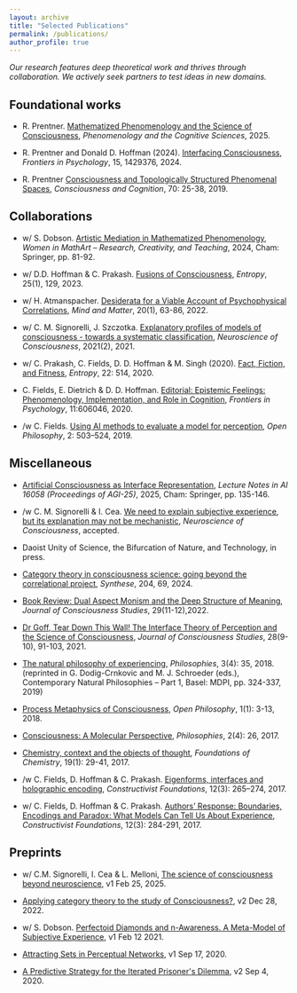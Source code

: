 ```yaml
---
layout: archive
title: "Selected Publications"
permalink: /publications/
author_profile: true
---
```


<!-- {% if author.googlescholar %}
  You can also find my articles on <u><a href="{{author.googlescholar}}">my Google Scholar profile</a>.</u>
{% endif %}

{% include base_path %}

{% for post in site.publications reversed %}
  {% include archive-single.html %}
{% endfor %} -->

<!-- \* denotes equal contribution. -->

*Our research features deep theoretical work and thrives through collaboration. We actively seek partners to test ideas in new domains.*

## Foundational works
* R. Prentner. [Mathematized Phenomenology and the Science of Consciousness](https://doi.org/10.1007/s11097-025-10060-z), *Phenomenology and the Cognitive Sciences*, 2025.

* R. Prentner and Donald D. Hoffman (2024). [Interfacing Consciousness](https://doi.org/10.3389/fpsyg.2024.1429376), *Frontiers in Psychology*, 15, 1429376, 2024.

* R. Prentner [Consciousness and Topologically Structured Phenomenal Spaces](https://doi.org/10.31234/osf.io/at53n), *Consciousness and Cognition*, 70: 25-38, 2019. 

## Collaborations
* w/ S. Dobson. [Artistic Mediation in Mathematized Phenomenology](https://philarchive.org/archive/PREAMI-2), *Women in MathArt – Research, Creativity, and Teaching*, 2024, Cham: Springer, pp. 81-92.

* w/ D.D. Hoffman & C. Prakash. [Fusions of Consciousness](https://doi.org/10.3390/e25010129), *Entropy*, 25(1), 129, 2023.

* w/ H. Atmanspacher. [Desiderata for a Viable Account of Psychophysical Correlations](https://www.mindmatter.de/resources/pdf/atmprewww.pdf), *Mind and Matter*, 20(1), 63-86, 2022.

* w/ C. M. Signorelli, J. Szczotka. [Explanatory profiles of models of consciousness - towards a systematic classification](https://doi.org/10.31234/osf.io/f5vdu), *Neuroscience of Consciousness*, 2021(2), 2021.

* w/ C. Prakash, C. Fields, D. D. Hoffman & M. Singh (2020). [Fact, Fiction, and Fitness](https://doi.org/10.3390/e22050514), *Entropy*, 22: 514, 2020.

* C. Fields, E. Dietrich & D. D. Hoffman. [Editorial: Epistemic Feelings: Phenomenology, Implementation, and Role in Cognition](https://doi.org/10.3389/fpsyg.2020.606046), *Frontiers in Psychology*, 11:606046, 2020. 

* /w C. Fields. [Using AI methods to evaluate a model for perception](https://doi.org/10.1515/opphil-2019-0034), *Open Philosophy*, 2: 503–524, 2019.

## Miscellaneous
* [Artificial Consciousness as Interface Representation](https://doi.org/10.48550/arXiv.2508.04383), *Lecture Notes in AI 16058 (Proceedings of AGI-25)*, 2025, Cham: Springer, pp. 135-146.

* /w C. M. Signorelli & I. Cea. [We need to explain subjective experience, but its explanation may not be mechanistic](https://doi.org/10.31234/osf.io/e6kdg_v3), *Neuroscience of Consciousness*, accepted.
  
* Daoist Unity of Science, the Bifurcation of Nature, and Technology, in press.

* [Category theory in consciousness science: going beyond the correlational project](https://doi.org/10.1007/s11229-024-04718-5), *Synthese*, 204, 69, 2024.

* [Book Review: Dual Aspect Monism and the Deep Structure of Meaning](https://doi.org/10.53765/20512201.29.11.232), *Journal of Consciousness Studies*, 29(11-12),2022.

* [Dr Goff, Tear Down This Wall! The Interface Theory of Perception and the Science of Consciousness](https://philarchive.org/rec/PREDGT), *Journal of Consciousness Studies*, 28(9-10), 91-103, 2021.
  
* [The natural philosophy of experiencing](https://doi.org/10.3390/philosophies3040035), *Philosophies*, 3(4): 35, 2018.  (reprinted in G. Dodig-Crnkovic and M. J. Schroeder (eds.), Contemporary Natural Philosophies – Part 1, Basel: MDPI, pp. 324-337, 2019)

* [Process Metaphysics of Consciousness](https://doi.org/10.1515/opphil-2018-0002), *Open Philosophy*, 1(1): 3-13, 2018. 

* [Consciousness: A Molecular Perspective](http://dx.doi.org/10.3390/philosophies2040026), *Philosophies*, 2(4): 26, 2017. 

* [Chemistry, context and the objects of thought](https://link.springer.com/article/10.1007/s10698-017-9273-8), *Foundations of Chemistry*, 19(1): 29-41, 2017. 

* /w C. Fields, D. Hoffman & C. Prakash. [Eigenforms, interfaces and holographic encoding](http://constructivist.info/12/3/265), *Constructivist Foundations*, 12(3): 265–274, 2017. 

* w/ C. Fields, D. Hoffman & C. Prakash. [Authors’ Response: Boundaries, Encodings and Paradox: What Models Can Tell Us About Experience](http://constructivist.info/12/3/284), *Constructivist Foundations*, 12(3): 284-291, 2017.

## Preprints 

* w/ C.M. Signorelli, I. Cea & L. Melloni, [The science of consciousness beyond neuroscience](https://doi.org/10.31234/osf.io/bhj9t_v1), v1 Feb 25, 2025.

* [Applying category theory to the study of Consciousness?](https://psyarxiv.com/3vhg9/), v2 Dec 28, 2022.

* w/ S. Dobson. [Perfectoid Diamonds and n-Awareness. A Meta-Model of Subjective Experience](http://arxiv.org/abs/2102.07620), v1 Feb 12 2021.

* [Attracting Sets in Perceptual Networks](https://arxiv.org/abs/2009.08101), v1 Sep 17, 2020.

* [A Predictive Strategy for the Iterated Prisoner's Dilemma](https://arxiv.org/abs/2009.01668), v2 Sep 4, 2020.



 


